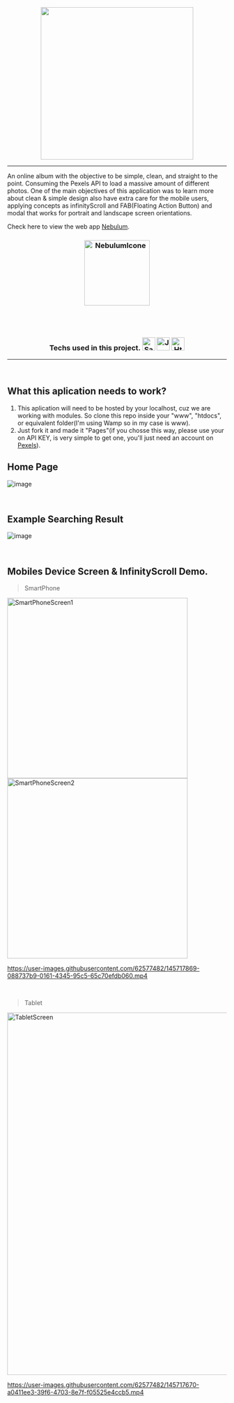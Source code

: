 <div align="center">
   <img src="https://user-images.githubusercontent.com/62577482/145720044-3426d797-c4fd-4f23-84ce-1627ce668420.png" width="350px">
</div>

<hr> 

An online album with the objective to be simple, clean, and straight to the point. Consuming the Pexels API to load a massive amount of different photos.  One of the main objectives of this application was to learn more about clean & simple design also have extra care for the mobile users, applying concepts as infinityScroll and FAB(Floating Action Button) and modal that works for portrait and landscape screen orientations. 

Check here to view the web app [Nebulum](https://valdoveste.github.io/nebulum/).

<h3 align="center">
  
  <img title="NebulumIcone" src="https://user-images.githubusercontent.com/62577482/145719336-00fe665b-1535-40d8-9094-8a94451b9447.png" width="150px">
  
  <br><br>
  
  <div>
    Techs used in this project.
    <img title="Sass" src="https://sass-lang.com/assets/img/styleguide/seal-color-aef0354c.png" width="30px">
    <img title="JavaScript" src="https://user-images.githubusercontent.com/62577482/131053376-db75855d-e8e6-4089-8dbb-29f88a1fc205.png" width="30px">
    <img title="Html" src="https://user-images.githubusercontent.com/62577482/145718555-372261d8-5493-4bc4-8d8f-a20e630a6bd2.png" width="30px">
  </div>
  
</h3>

<hr>
<br>

## What this aplication needs to work?

1. This aplication will need to be hosted by your localhost, cuz we are working with modules. So clone this repo inside your "www", "htdocs", or equivalent folder(I'm using Wamp so in my case is www).
2. Just fork it and made it "Pages"(if you chosse this way, please use your on API KEY, is very simple to get one, you'll just need an account on [Pexels](https://www.pexels.com/api/)).

## Home Page
![image](https://user-images.githubusercontent.com/62577482/145719124-01abeffd-3a16-489d-b9be-a5ea9e68c243.png)

<br>

## Example Searching Result
![image](https://user-images.githubusercontent.com/62577482/145719161-c917ed0a-2a8c-4b59-bb30-20e5f8129be2.png)

<br>

## Mobiles Device Screen & InfinityScroll Demo.
> SmartPhone
<div>
<img title="SmartPhoneScreen1" src="https://user-images.githubusercontent.com/62577482/145718650-e37a7abb-6749-4532-a7a5-4bed6038e95a.png" width="414px">
<img title="SmartPhoneScreen2" src="https://user-images.githubusercontent.com/62577482/145718660-0c12ac2e-85e0-4094-87e3-a3cdd2c29056.png" width="414px">
</div>

  https://user-images.githubusercontent.com/62577482/145717869-088737b9-0161-4345-95c5-65c70efdb060.mp4

<br>

> Tablet
<img title="TabletScreen" src="https://user-images.githubusercontent.com/62577482/145718698-7f03ddd7-4a39-437b-b869-8ff8ed70a67f.png" width="832px">

https://user-images.githubusercontent.com/62577482/145717670-a0411ee3-39f6-4703-8e7f-f05525e4ccb5.mp4
